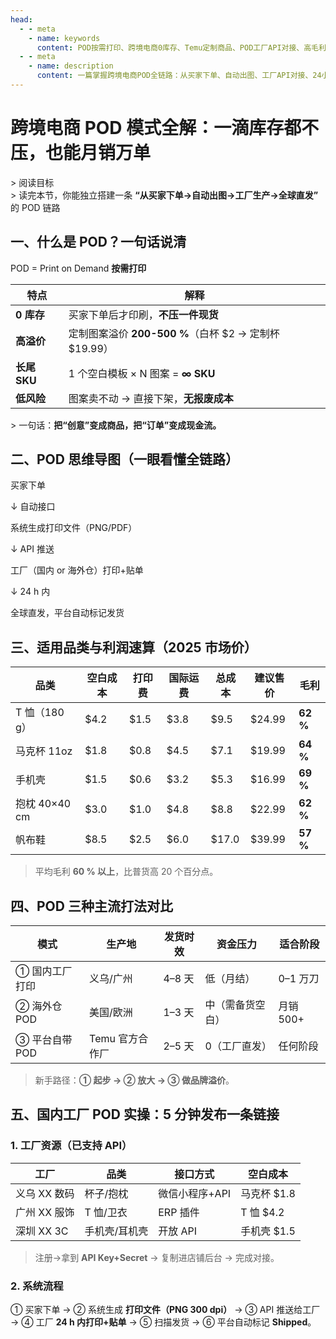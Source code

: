 ```yaml
---
head:
  - - meta
    - name: keywords
      content: POD按需打印、跨境电商0库存、Temu定制商品、POD工厂API对接、高毛利POD选品、月销万单POD、POD利润速算、国内POD工厂、海外仓POD、平台自带POD
  - - meta
    - name: description
      content: 一篇掌握跨境电商POD全链路：从买家下单、自动出图、工厂API对接、24小时全球直发，到T恤、杯子、手机壳等5大高毛利品类利润速算，0库存也能月销万单，附工厂资源与三种主流打法对比，助你快速搭建高溢价定制商品闭环。
---
```

# 跨境电商 POD 模式全解：一滴库存都不压，也能月销万单

&gt; 阅读目标  
&gt; 读完本节，你能独立搭建一条 **“从买家下单→自动出图→工厂生产→全球直发”** 的 POD 链路

## 一、什么是 POD？一句话说清

POD = Print on Demand **按需打印**  

| 特点 | 解释 |
|---|---|
| **0 库存** | 买家下单后才印刷，**不压一件现货** |
| **高溢价** | 定制图案溢价 **200-500 %**（白杯 $2 → 定制杯 $19.99） |
| **长尾 SKU** | 1 个空白模板 × N 图案 = **∞ SKU** |
| **低风险** | 图案卖不动 → 直接下架，**无报废成本** |

&gt; 一句话：**把“创意”变成商品，把“订单”变成现金流。**

## 二、POD 思维导图（一眼看懂全链路）

买家下单

↓ 自动接口

系统生成打印文件（PNG/PDF）

↓ API 推送

工厂（国内 or 海外仓）打印+贴单

↓ 24 h 内

全球直发，平台自动标记发货

## 三、适用品类与利润速算（2025 市场价）

| 品类 | 空白成本 | 打印费 | 国际运费 | 总成本 | 建议售价 | 毛利 |
|---|---|---|---|---|---|---|
| T 恤（180 g） | $4.2 | $1.5 | $3.8 | $9.5 | $24.99 | **62 %** |
| 马克杯 11oz | $1.8 | $0.8 | $4.5 | $7.1 | $19.99 | **64 %** |
| 手机壳 | $1.5 | $0.6 | $3.2 | $5.3 | $16.99 | **69 %** |
| 抱枕 40×40 cm | $3.0 | $1.0 | $4.8 | $8.8 | $22.99 | **62 %** |
| 帆布鞋 | $8.5 | $2.5 | $6.0 | $17.0 | $39.99 | **57 %** |

> 平均毛利 **60 % 以上**，比普货高 20 个百分点。

## 四、POD 三种主流打法对比

| 模式 | 生产地 | 发货时效 | 资金压力 | 适合阶段 |
|---|---|---|---|---|
| ① 国内工厂打印 | 义乌/广州 | 4–8 天 | 低（月结） | 0–1 万刀 |
| ② 海外仓 POD | 美国/欧洲 | 1–3 天 | 中（需备货空白） | 月销 500+ |
| ③ 平台自带 POD | Temu 官方合作厂 | 2–5 天 | 0（工厂直发） | 任何阶段 |

> 新手路径：**① 起步 → ② 放大 → ③ 做品牌溢价**。

## 五、国内工厂 POD 实操：5 分钟发布一条链接

### 1. 工厂资源（已支持 API）

| 工厂 | 品类 | 接口方式 | 空白成本 |
|---|---|---|---|
| 义乌 XX 数码 | 杯子/抱枕 | 微信小程序+API | 马克杯 $1.8 |
| 广州 XX 服饰 | T 恤/卫衣 | ERP 插件 | T 恤 $4.2 |
| 深圳 XX 3C | 手机壳/耳机壳 | 开放 API | 手机壳 $1.5 |

> 注册→拿到 **API Key+Secret** → 复制进店铺后台 → 完成对接。

### 2. 系统流程

① 买家下单 → ② 系统生成 **打印文件（PNG 300 dpi）** → ③ API 推送给工厂 → ④ 工厂 **24 h 内打印+贴单** → ⑤ 扫描发货 → ⑥ 平台自动标记 **Shipped**。
